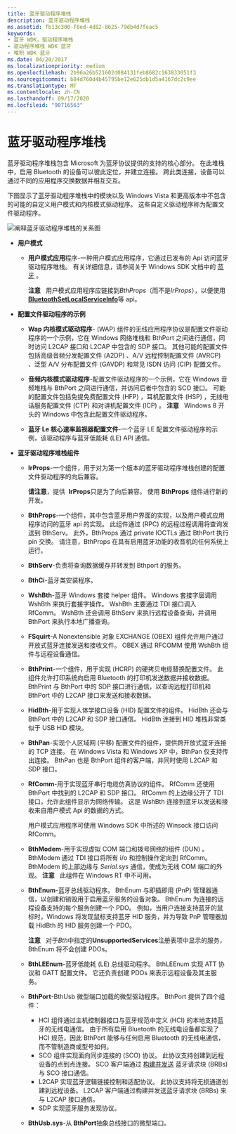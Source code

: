 ```yaml
---
title: 蓝牙驱动程序堆栈
description: 蓝牙驱动程序堆栈
ms.assetid: fb13c300-f8ed-4d82-8625-79db4d7feac5
keywords:
- 蓝牙 WDK，驱动程序堆栈
- 驱动程序堆栈 WDK 蓝牙
- 堆积 WDK 蓝牙
ms.date: 04/20/2017
ms.localizationpriority: medium
ms.openlocfilehash: 2b96a26b521602d084131feb8682c163833051f3
ms.sourcegitcommit: b84d760d4b45795be12e625db1d5a4167dc2c9ee
ms.translationtype: MT
ms.contentlocale: zh-CN
ms.lasthandoff: 09/17/2020
ms.locfileid: "90716563"
---
```

# <a name="bluetooth-driver-stack"></a>蓝牙驱动程序堆栈


蓝牙驱动程序堆栈包含 Microsoft 为蓝牙协议提供的支持的核心部分。 在此堆栈中，启用 Bluetooth 的设备可以彼此定位，并建立连接。 跨此类连接，设备可以通过不同的应用程序交换数据并相互交互。

下图显示了蓝牙驱动程序堆栈中的模块以及 Windows Vista 和更高版本中不包含的可能的自定义用户模式和内核模式驱动程序。 这些自定义驱动程序称为配置文件驱动程序。

![阐释蓝牙驱动程序堆栈的关系图](images/bluetooth-architecture.png)

-   **用户模式**
    -   **用户模式应用**程序-一种用户模式应用程序，它通过已发布的 Api 访问蓝牙驱动程序堆栈。 有关详细信息，请参阅关于 Windows SDK 文档中的 [蓝牙](https://go.microsoft.com/fwlink/p/?linkid=50712) 。

        **注意**   用户模式应用程序应链接到*BthProps*（而不是*IrProps*），以便使用[**BluetoothSetLocalServiceInfo**](/windows/win32/api/bluetoothapis/nf-bluetoothapis-bluetoothsetlocalserviceinfo)等 api。

         

-   **配置文件驱动程序的示例**
    -   **Wap 内核模式驱动程序**- (WAP) 组件的无线应用程序协议是配置文件驱动程序的一个示例，它在 Windows 网络堆栈和 BthPort 之间进行通信，同时访问 L2CAP 接口和 L2CAP 中包含的 SDP 接口。 其他可能的配置文件包括高级音频分发配置文件 (A2DP) 、A/V 远程控制配置文件 (AVRCP) 、泛型 A/V 分布配置文件 (GAVDP) 和常见 ISDN 访问 (CIP) 配置文件。
    -   **音频内核模式驱动程序**-配置文件驱动程序的一个示例，它在 Windows 音频堆栈与 BthPort 之间进行通信，并访问后者中包含的 SCO 接口。 可能的配置文件包括免提免费配置文件 (HFP) ，耳机配置文件 (HSP) ，无线电话服务配置文件 (CTP) 和对讲机配置文件 (ICP) 。
        **注意**   Windows 8 开头的 Windows 中包含此配置文件驱动程序。

         

    -   **蓝牙 Le 核心速率监视器配置文件**-一个蓝牙 LE 配置文件驱动程序的示例，该驱动程序与蓝牙低能耗 (LE) API 通信。
-   **蓝牙驱动程序堆栈组件**
    -   **IrProps**-一个组件，用于对为第一个版本的蓝牙驱动程序堆栈创建的配置文件驱动程序的向后兼容。

        **请注意**，提供  **IrProps**只是为了向后兼容。 使用 **BthProps** 组件进行新的开发。

         

    -   **BthProps**-一个组件，其中包含蓝牙用户界面的实现，以及用户模式应用程序访问的蓝牙 api 的实现。 此组件通过 (RPC) 的远程过程调用将查询发送到 BthServ。 此外，BthProps 通过 private IOCTLs 通过 BthPort 执行 pin 交换。 请注意，BthProps 在具有启用蓝牙功能的收音机的任何系统上运行。
    -   **BthServ**-负责将查询数据缓存并转发到 Bthport 的服务。
    -   **BthCi**-蓝牙类安装程序。
    -   **WshBth**-蓝牙 Windows 套接 helper 组件。 Windows 套接字层调用 WshBth 来执行套接字操作。 WshBth 主要通过 TDI 接口调入 RfComm。 WshBth 还会调用 BthServ 来执行远程设备查询，并调用 BthPort 来执行本地广播查询。
    -   **FSquirt**-A Nonextensible 对象 EXCHANGE (OBEX) 组件允许用户通过开放式蓝牙连接发送和接收文件。 OBEX 通过 RFCOMM 使用 WshBth 组件与远程设备通信。
    -   **BthPrint**-一个组件，用于实现 (HCRP) 的硬拷贝电缆替换配置文件。 此组件允许打印系统向启用 Bluetooth 的打印机发送数据并接收数据。 BthPrint 与 BthPort 中的 SDP 接口进行通信，以查询远程打印机和 BthPort 中的 L2CAP 接口来发送和接收数据。
    -   **HidBth**-用于实现人体学接口设备 (HID) 配置文件的组件。 HidBth 还会与 BthPort 中的 L2CAP 和 SDP 接口通信。 HidBth 连接到 HID 堆栈非常类似于 USB HID 模块。
    -   **BthPan**-实现个人区域网 (平移) 配置文件的组件，提供跨开放式蓝牙连接的 TCP 连接。 在 Windows Vista 和 Windows XP 中，BthPan 仅支持传出连接。 BthPan 也是 BthPort 组件的客户端，并同时使用 L2CAP 和 SDP 接口。
    -   **RfComm**-用于实现蓝牙串行电缆仿真协议的组件。 RfComm 还使用 BthPort 中找到的 L2CAP 和 SDP 接口。 RfComm 的上边缘公开了 TDI 接口，允许此组件显示为网络传输。 这是 WshBth 连接到蓝牙以发送和接收来自用户模式 Api 的数据的方式。

        用户模式应用程序可使用 Windows SDK 中所述的 Winsock 接口访问 RfComm。

    -   **BthModem**-用于实现虚拟 COM 端口和拨号网络的组件 (DUN) 。 BthModem 通过 TDI 接口将所有 i/o 和控制操作定向到 RfComm。 BthModem 的上部边缘与 *Serial.sys* 通信，使成为无线 COM 端口的外观。
        **注意**   此组件在 Windows RT 中不可用。

         

    -   **BthEnum**-蓝牙总线驱动程序。 BthEnum 与即插即用 (PnP) 管理器通信，以创建和销毁用于启用蓝牙服务的设备对象。 BthEnum 为连接的远程设备支持的每个服务创建一个 PDO。 例如，当用户连接支持蓝牙的鼠标时，Windows 将发现鼠标支持蓝牙 HID 服务，并为导致 PnP 管理器加载 HidBth 的 HID 服务创建一个 PDO。

        **注意**   对于*Bth*中指定的**UnsupportedServices**注册表项中显示的服务，BthEnum 将不会创建 PDOs。

         

    -   **BthLEEnum**-蓝牙低能耗 (LE) 总线驱动程序。 BthLEEnum 实现 ATT 协议和 GATT 配置文件。 它还负责创建 PDOs 来表示远程设备及其主服务。

    -   **BthPort**-BthUsb 微型端口加载的微型驱动程序。 BthPort 提供了四个组件：
        -   HCI 组件通过主机控制器接口与蓝牙规范中定义 (HCI) 的本地支持蓝牙的无线电通信。 由于所有启用 Bluetooth 的无线电设备都实现了 HCI 规范，因此 BthPort 能够与任何启用 Bluetooth 的无线电通信，而不管制造商或型号如何。
        -   SCO 组件实现面向同步连接的 (SCO) 协议。 此协议支持创建到远程设备的点到点连接。 SCO 客户端通过 [构建并发送](building-and-sending-a-brb.md) 蓝牙请求块 (BRBs) 与 SCO 接口通信。
        -   L2CAP 实现蓝牙逻辑链接控制和适配协议。 此协议支持将无损通道创建到远程设备。 L2CAP 客户端通过构建并发送蓝牙请求块 (BRBs) 来与 L2CAP 接口通信。
        -   SDP 实现蓝牙服务发现协议。
    -   **BthUsb.sys**-从 **BthPort**抽象总线接口的微型端口。

 

